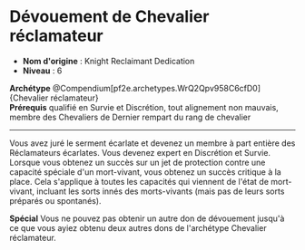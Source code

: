 # Dévouement de Chevalier réclamateur

 * **Nom d'origine** : Knight Reclaimant Dedication
 * **Niveau** : 6


<div><span id="ctl00_MainContent_DetailedOutput"><strong>Archétype</strong> @Compendium[pf2e.archetypes.WrQ2Qpv958C6cfD0]{Chevalier réclamateur}</span></div>
<div><span id="ctl00_MainContent_DetailedOutput"><strong>Prérequis</strong> qualifié en Survie et Discrétion, tout alignement non mauvais, membre des Chevaliers de Dernier rempart du rang de chevalier<br></span></div>
<hr>
<p>Vous avez juré le serment écarlate et devenez un membre à part entière des Réclamateurs écarlates. Vous devenez expert en Discrétion et Survie. Lorsque vous obtenez un succès sur un jet de protection contre une capacité spéciale d'un mort-vivant, vous obtenez un succès critique à la place. Cela s'applique à toutes les capacités qui viennent de l'état de mort-vivant, incluant les sorts innés des morts-vivants (mais pas de leurs sorts préparés ou spontanés).</p>
<p><strong>Spécial</strong> Vous ne pouvez pas obtenir un autre don de dévouement jusqu'à ce que vous ayiez obtenu deux autres dons de l'archétype Chevalier réclamateur.&nbsp;</p>